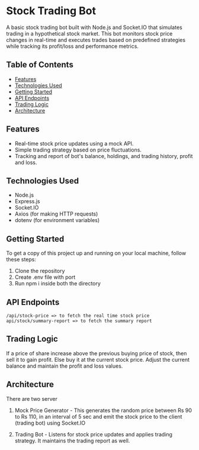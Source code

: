 # Stock Trading Bot

A basic stock trading bot built with Node.js and Socket.IO that simulates trading in a hypothetical stock market. This bot monitors stock price changes in real-time and executes trades based on predefined strategies while tracking its profit/loss and performance metrics.

## Table of Contents

- [Features](#features)
- [Technologies Used](#technologies-used)
- [Getting Started](#getting-started)
- [API Endpoints](#api-endpoints)
- [Trading Logic](#trading-logic)
- [Architecture](#architecture)


## Features

- Real-time stock price updates using a mock API.
- Simple trading strategy based on price fluctuations.
- Tracking and report of bot's balance, holdings, and trading history, profit and loss.

## Technologies Used

- Node.js
- Express.js
- Socket.IO
- Axios (for making HTTP requests)
- dotenv (for environment variables)

## Getting Started

To get a copy of this project up and running on your local machine, follow these steps:

1. Clone the repository
2. Create .env file with port
3. Run npm i inside both the directory

## API Endpoints

    /api/stock-price => to fetch the real time stock price
    api/stock/summary-report => to fetch the summary report


## Trading Logic

If a price of share increase above the previous buying price of stock, then sell it to gain profit. Else buy it at the current stock price. Adjust the current balance and maintain the profit and loss values.


## Architecture

There are two server

1. Mock Price Generator - This generates the random price between Rs 90 to Rs 110, in an interval of 5 sec and emit the stock price to the client (trading bot) using Socket.IO

2. Trading Bot - Listens for stock price updates and applies trading strategy. It maintains the trading report as well.